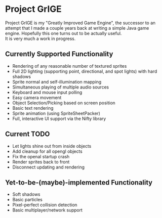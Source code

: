 Project GrIGE
=============
Project GrIGE is my "Greatly Improved Game Engine", the successor to an attempt that I made a couple years back at writing a simple Java game engine.
Hopefully this one turns out to be actually useful.  
It is very much a work in progress.

Currently Supported Functionality
---------------------------------
* Rendering of any reasonable number of textured sprites
* Full 2D lighting (supporting point, directional, and spot lights) with hard shadows
* Sprite normal and self-illumination mapping
* Simultaneous playing of multiple audio sources
* Keyboard and mouse input polling
* Easy camera movement
* Object Selection/Picking based on screen position
* Basic text rendering
* Sprite animation (using SpriteSheetPacker)
* Full, interactive UI support via the Nifty library

Current TODO
-----------------------------------
* Let lights shine out from inside objects
* Add cleanup for all opengl objects
* Fix the openal startup crash
* Render sprites back to front
* Disconnect updating and rendering

Yet-to-be-(maybe)-implemented Functionality
-----------------------------------
* Soft shadows
* Basic particles
* Pixel-perfect collision detection
* Basic multiplayer/network support
